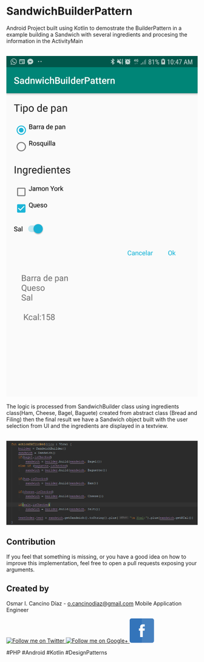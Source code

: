 # SandwichBuilderPattern
Android Project built using Kotlin to demostrate the BuilderPattern in a example building a Sandwich with several ingredients and procesing the information in the ActivityMain

<br>
<img src="https://github.com/OsmarICancino/SandwichBuilderPattern/blob/master/device-2018-12-20-084854.png" />
<br>

The logic is processed from SandwichBuilder class using ingredients class(Ham, Cheese, Bagel, Baguete) created from abstract class (Bread and Filing) then the final result we have a Sandwich object built with the user selection from UI and the ingredients are displayed in a textview.


<br>
<img src="https://github.com/OsmarICancino/SandwichBuilderPattern/blob/master/Capture.PNG" />
<br>

Contribution
--------------------

If you feel that something is missing, or you have a good idea on how to improve this implementation, feel free to open a pull requests exposing your arguments.


Created by
--------------------

Osmar I. Cancino Díaz - <o.cancinodiaz@gmail.com>
Mobile Application Engineer

<a href="https://twitter.com/Osmar_ICancino">
  <img alt="Follow me on Twitter"
       src="https://raw.github.com/kikoso/android-stackblur/master/art/twitter.png" />
</a>
<a href="https://plus.google.com/u/0/112832662508601636179">
  <img alt="Follow me on Google+"
       src="https://raw.github.com/kikoso/android-stackblur/master/art/google-plus.png" />
</a>
<a href="https://www.facebook.com/profile.php?id=100015486459234">
  <img alt="Follow me on Facebook!!"
       src="https://github.com/OsmarICancino/AppUPImage/blob/master/app/src/main/res/drawable/fb_icon.png" />
</a>

#PHP #Android #Kotlin #DesignPatterns
